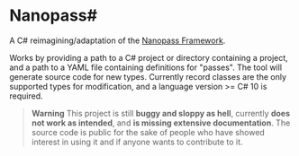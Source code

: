 # Nanopass#

A C# reimagining/adaptation of the [Nanopass Framework](http://nanopass.org/).

Works by providing a path to a C# project or directory containing a project, and a path to a YAML file containing definitions for "passes". The tool will generate source code for new types. Currently record classes are the only supported types for modification, and a language version >= C# 10 is required.

> **Warning**
> This project is still **buggy and sloppy as hell**, currently **does not work as intended**, and **is missing extensive documentation**. The source code is public for the sake of people who have showed interest in using it and if anyone wants to contribute to it.
